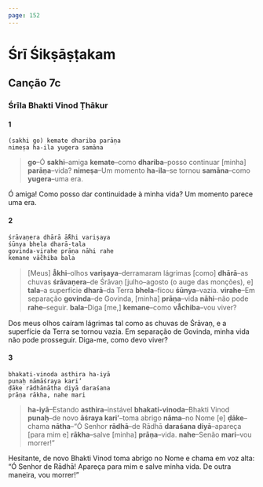 ```yaml
---
page: 152
---
```


# Śrī Śikṣāṣṭakam

## Canção 7c

### Śrīla Bhakti Vinod Ṭhākur

#### 1

    (sakhi go) kemate dhariba parāṇa
    nimeṣa ha-ila yugera samāna

> **go**–Ó **sakhi**–amiga **kemate**–como **dhariba**–posso continuar [minha] **parāṇa**–vida? **nimeṣa**–Um momento **ha-ila**–se tornou **samāna**–como **yugera**–uma era.

Ó amiga! Como posso dar continuidade à minha vida? Um momento parece uma era.

#### 2

    śrāvaṇera dhārā ā̐khi variṣaya
    śūnya bhela dharā-tala
    govinda-virahe prāṇa nāhi rahe
    kemane vā̐chiba bala

> [Meus] **ā̐khi**–olhos **variṣaya**–derramaram lágrimas [como] **dhārā**–as chuvas **śrāvaṇera**–de Śrāvaṇ [julho–agosto (o auge das monções), e] **tala**–a superfície **dharā**–da Terra **bhela**–ficou **śūnya**–vazia. **virahe**–Em separação **govinda**–de Govinda, [minha] **prāṇa**–vida **nāhi**–não pode **rahe**–seguir. **bala**–Diga [me,] **kemane**–como **vā̐chiba**–vou viver?

Dos meus olhos caíram lágrimas tal como as chuvas de Śrāvaṇ, e a superfície da Terra se tornou vazia. Em separação de Govinda, minha vida não pode prosseguir. Diga-me, como devo viver?

#### 3

    bhakati-vinoda asthira ha-iyā
    punaḥ nāmāśraya kari’
    ḍāke rādhānātha diyā daraśana
    prāṇa rākha, nahe mari

> **ha-iyā**–Estando **asthira**–instável **bhakati-vinoda**–Bhakti Vinod **punaḥ**–de novo **āśraya kari’**–toma abrigo **nāma**–no Nome [e] **ḍāke**–chama **nātha**–“Ó Senhor **rādhā**–de Rādhā **daraśana diyā**–apareça [para mim e] **rākha**–salve [minha] **prāṇa**–vida. **nahe**–Senão **mari**–vou morrer!”

Hesitante, de novo Bhakti Vinod toma abrigo no Nome e chama em voz alta: “Ó Senhor de Rādhā! Apareça para mim e salve minha vida. De outra maneira, vou morrer!”

